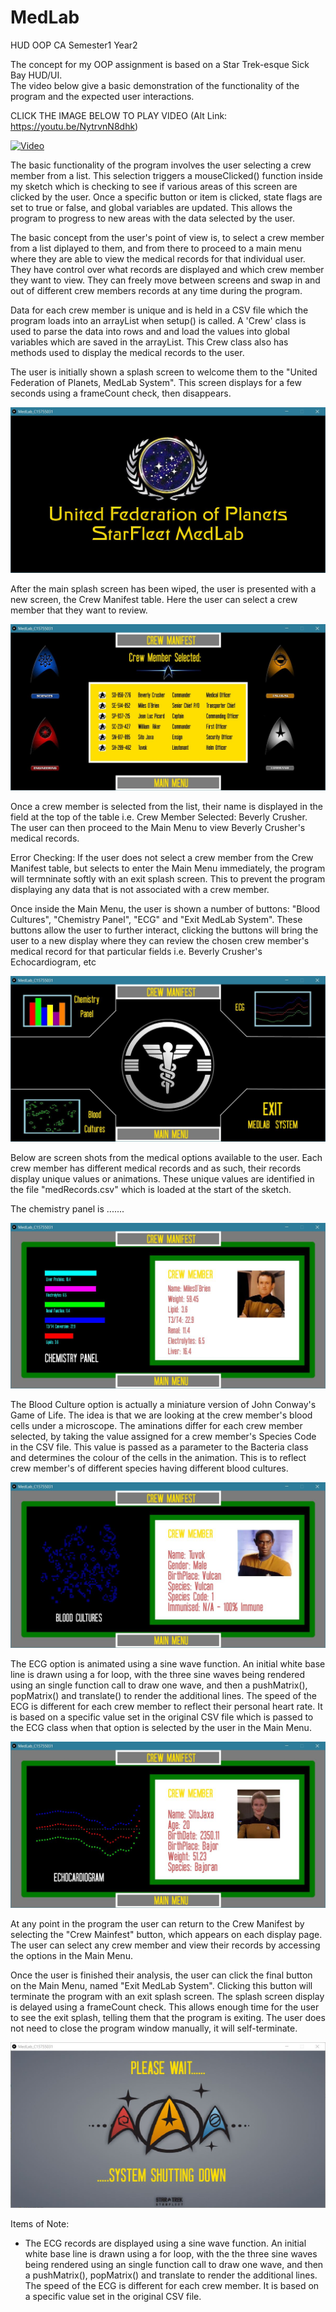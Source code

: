 # MedLab
HUD OOP CA Semester1 Year2

The concept for my OOP assignment is based on a Star Trek-esque Sick Bay HUD/UI.  
The video below give a basic demonstration of the functionality of the program and the expected user interactions. 

CLICK THE IMAGE BELOW TO PLAY VIDEO
(Alt Link: https://youtu.be/NytrvnN8dhk)

[![Video](http://img.youtube.com/vi/NytrvnN8dhk/0.jpg)](http://www.youtube.com/watch?v=NytrvnN8dhk)

The basic functionality of the program involves the user selecting a crew member from a list. This selection triggers a 
mouseClicked() function inside my sketch which is checking to see if various areas of this screen are clicked by the user. 
Once a specific button or item is clicked, state flags are set to true or false, and global variables 
are updated. This allows the program to progress to new areas with the data selected by the user.

The basic concept from the user's point of view is, to select a crew member from a list diplayed to them, and from there to proceed to 
a main menu where they are able to view the medical records for that individual user. They have control over what records are displayed
and which crew member they want to view. They can freely move between screens and swap in and out of different crew members records at any 
time during the program. 

Data for each crew member is unique and is held in a CSV file which the program loads into an arrayList when setup() is called. 
A 'Crew' class is used to parse the data into rows and and load the values into global variables which are saved in the arrayList.
This Crew class also has methods used to display the medical records to the user. 

The user is initially shown a splash screen to welcome them to the "United Federation of Planets, MedLab System".
This screen displays for a few seconds using a frameCount check, then disappears. 

![Main Splash](/screenshots/mainSplash.jpg?raw=true "Main Splash")

After the main splash screen has been wiped, the user is presented with a new screen, the Crew Manifest table. 
Here the user can select a crew member that they want to review. 

![Crew Manifest](/screenshots/crewManifestScreen.jpg?raw=true "Crew Manifest")

Once a crew member is selected from the list, their name is displayed in the field at the top of the table i.e. 
Crew Member Selected: Beverly Crusher. The user can then proceed to the Main Menu to view Beverly Crusher's medical records.

Error Checking:
If the user does not select a crew member from the Crew Manifest table, but selects to enter the Main Menu immediately, 
the program will termninate softly with an exit splash screen. This to prevent the program displaying any data that is not 
associated with a crew member. 

Once inside the Main Menu, the user is shown a number of buttons: "Blood Cultures", "Chemistry Panel", "ECG" and "Exit MedLab System".
These buttons allow the user to further interact, clicking the buttons will bring the user to a new display where they can 
review the chosen crew member's medical record for that particular fields i.e. Beverly Crusher's Echocardiogram, etc

![Main Menu](/screenshots/mainMenu.jpg?raw=true "Main Menu")

Below are screen shots from the medical options available to the user. 
Each crew member has different medical records and as such, their records display unique values or animations.
These unique values are identified in the file "medRecords.csv" which is loaded at the start of the sketch. 

The chemistry panel is .......

![Chemistry Panel](/screenshots/chemPanel.jpg?raw=true "Chemistry Panel")

The Blood Culture option is actually a miniature version of John Conway's Game of Life. The idea is that we are looking at the 
crew member's blood cells under a microscope. The aminations differ for each crew member selected, by taking the value assigned 
for a crew member's Species Code in the CSV file. This value is passed as a parameter to the Bacteria class and determines the 
colour of the cells in the animation. This is to reflect crew member's of different species having different blood cultures.  

![Blood Culture](/screenshots/bloodCulture.jpg?raw=true "Blood Culture")

The ECG option is animated using a sine wave function. An initial white base line is drawn using a for loop, with the
three sine waves being rendered using an single function call to draw one wave, and then a pushMatrix(), popMatrix() and translate() 
to render the additional lines. The speed of the ECG is different for each crew member to reflect their personal heart rate. 
It is based on a specific value set in the original CSV file which is passed to the ECG class when that option is 
selected by the user in the Main Menu. 

![Echocardiogram](/screenshots/echocardiogram.jpg?raw=true "Echocardiogram")

At any point in the program the user can return to the Crew Manifest by selecting the "Crew Mainfest" button, which appears on each 
display page. The user can select any crew member and view their records by accessing the options in the Main Menu. 

Once the user is finished their analysis, the user can click the final button on the Main Menu, named "Exit MedLab System".
Clicking this button will terminate the program with an exit splash screen. The splash screen display is delayed using a frameCount check.
This allows enough time for the user to see the exit splash, telling them that the program is exiting. The user does not 
need to close the program window manually, it will self-terminate. 

![Exit Splash](/screenshots/exitSplash.jpg?raw=true "Exit Splash")

Items of Note: 
- The ECG records are displayed using a sine wave function. An initial white base line is drawn using a for loop, with the the 
three sine waves being rendered using an single function call to draw one wave, and then a pushMatrix(), popMatrix() and translate 
to render the additional lines. The speed of the ECG is different for each crew member. It is based on a specific value set in the 
original CSV file.  